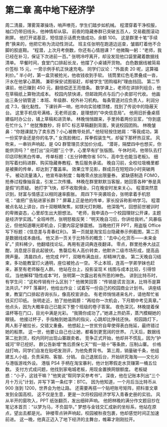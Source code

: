 # 第二章 高中地下经济学

周二清晨，薄雾笼罩操场，哨声嘹亮，学生们踏步如机械。
程潜穿着干净校服，袖口仍带旧线头，他神情却从容。
前夜的隐藏券群已突破五百人，交易截图滚动刷屏。
他打开诺基亚，短信提示话费充值成功，余额 100。
这是群里十笔“手续费”换来的，他把它称为流动性测试。
班主任张明在跑道边巡查，皱眉盯着他不合脚的胶底鞋。
“程潜，上次月考倒数，你还有心情翘课？”
他微鞠一躬：“老师，我已经在补习，保证下次进前一百。”
张明冷哼离开，却没发现他口袋里藏着数据线清单。
早餐时间，食堂门口排起长龙，他摆了小桌铺开货物。
白色数据线被简易价签标 15 元，一旁示例手机正快速充电。
同学们议论：“外面卖 20 呢，这算福利价。”
半小时，第一盒货被抢光，他收钱收到手软。
钱筒里红色毛票叠成一沓，汗水在他掌心蒸腾。
兼职保安试图驱赶，却被学生“团购福利”理由挡回。
第二节课前，他已赚到 450 元，翻倍偿还王亮借条。
数学课上，老师在讲排列组合，他在草稿纸上算物流成本。
校园内禁快递，但邮政网点与后门小卖部可代收。
他画出三条分销管道：本班、年级群、校外补习机构。
每条管道对应负责人，利润分成 7:3，强化黏性。
下课铃声一响，他冲向实验楼顶楼，找到了传说中的隐蔽天台。
这里手机信号满格，无老师巡查，是理想的“中央信息局”。
他用旧折叠桌搭建临时办公台，铺上草稿和进货单。
林晚悄悄跟来，手里拎着两份豆浆，“你到底在忙什么？”
他犹豫数秒，将 BTC 标志草稿翻到背面，笑说校园团购。
林晚皱鼻：“你翘课就为了卖东西？小心被教导处抓。”
他轻轻按住她肩：“等我成功，第一份奖学金还是你的名字。”
女孩脸微红，挥拳假装生气，却留下那杯热豆浆。
风吹来，一串铃声响起，是 QQ 群管理员求加价分成。
“潜哥，隔壁四中也想买，你能供货吗？”
他打出“没问题”三个字，心里早有扩张版图。
午休时间，他带队去打印店印制黑白传单。
传单标题：《五分钟教你省 50%，高中生也能当老板》。
细则写着扫码进群、购买隐藏券教程、售后服务承诺。
晚自习前，全校垃圾桶里都是被撕的传单，却达到了覆盖率。
效果立竿见影，群成员在短短四小时突破两千。
被动流量涌入，他宣布新制度：每晚零点放出限量券。
紧缺感制造 FOMO，抢券过程像抽盲盒，引发二次传播。
林晚在群里默默当客服，她回答各种“券是真是假”的质疑。
她打字飞快，却不收取佣金，只在晚安时发来关心。
程潜突然意识到，财富与情感正以相同速率膨胀。
周四下午突袭班会，张明拿着手机怒吼：“谁把广告贴进家长群？”
屏幕上正是他的传单，家长投诉称影响学习。
程潜被点名站上讲台，四十双眼睛聚焦，如镁光灯刺眼。
他深吸气，回想前世被训时的卑微姿态，心里却生出大胆想法。
“老师，我申请办一个校园理财公开课，主题是经济学实践。”
全班哗然，张明怒极反笑：“明天晚自习后，你讲给我听。”
风暴临近，但他知道曝光即机会，只要内容足够震撼。
当晚他打开 PPT，用盗版 Office 写下标题：《信息差与青春红利》。
第一页就是淘宝后台隐藏券示例截图，第二页是数据线成本曲线。
他又添一页关于比特币的概念：“去中心化货币——未来金矿。”
资料稀少，他翻墙找论坛，再用有道词典连夜翻译。
零点，群里抢券大战正酣，消息提示音此起彼伏。
售罄后有人高价转卖，他默许二级市场形成，提高品牌声量。
清晨四点，他完成 PPT，双眼布满血丝，却精神亢奋。
第二天晚自习结束，多功能教室灯火通明，座位被抢占一空。
不止本班，连高一学弟学妹也赶来，甚至有老师躲在人群。
他站在台上，投影呈现 K 线图与成本比较，引得惊叹。
当他解释“隐性成本”时，张明第一次露出若有所思的神色。
讲到比特币时，有学生问：“这和传销有什么区别？”
他微笑回答：“传销是谎言泡沫，比特币是算法共识。”
PPT 落幕时，他给出作业：试着写一份自己的校园商业计划书。
讲座结束，教室门口排起咨询长队，像高校宣讲会。
有老师悄悄递来名片，请他帮忙省钱买打印纸。
张明走近，拍了拍他肩膀：“再给你一次机会，下月期中考见真章。”
他点头，因为大概率自己已能买下整个班级的卷子答案。
夜色深沉，林晚提着保温杯等在门口，目光中满是光彩。
“我猜你成功了。”她递上热奶茶，蒸汽模糊她的眼镜。
他接过杯子，手指触到她温热的指尖，心跳却比挣钱还快。
校园路灯下，两人影子被拉长，交错又重叠。
他想起上一世贫穷自卑使得表白拖延，最终错过她的船票。
这一世，他要让自己也让她，都看到更宽阔的世界。
几天后，数据线第二批到货，校内同时出现山寨跟卖者。
竞争正式开始，他却并不慌乱，因为“护城河”早已挖好。
群公告新增“售后质保七天”“假一赔十”等条款，压制山寨。
价格战打响，同学们自发在贴吧发测评，为他免费背书。
第三周，销量破千条，他组建五人小组，负责采购、客服、分销。
自己退居后台，开始研究海淘——文化衫与港版游戏外设。
港版 PS4 手柄在淘宝暴利，他计划寒假走水货赚第一桶五位数。
支付方式成问题，他找到家电城老板，用现金置换网银额度。
老板疑惑：“小子，这钱干嘛？”他笑说“帮同学买参考书”。
深夜，他在记账本列出“三个月十万元”计划，并写下第一条红字：BTC。
因为他知道，一个月后当比特币从 900 涨到 1200，世界会为他让路。
还需要再搭一个贴吧账号矩阵，把科普文章发到全国高校。
这不仅是生意，更是一次将校园经济学写入青春史册的实验。
风从半开的窗吹入，PPT 纸张翻页，发出细碎声响。
他把林晚的满分作文题目抄在笔记本首页：“以梦为马，不负韶华。”
梦想与金钱交汇成新的坐标系，他站在原点，望出去都是光。
钟楼零点钟声响起，校园被秋夜包裹，他却感觉时间正加速前进。
这一晚，他真正迈入了地下经济的主舞台，帷幕才刚刚拉开。
